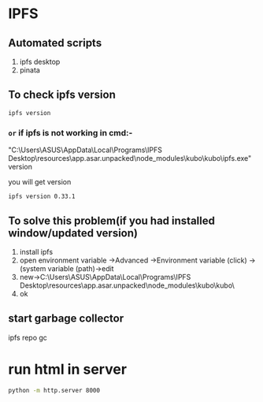 # IPFS
## Automated scripts
1. ipfs desktop
2. pinata
## To check ipfs version
```
ipfs version
```
### `or` if ipfs is not working in cmd:-
"C:\Users\ASUS\AppData\Local\Programs\IPFS Desktop\resources\app.asar.unpacked\node_modules\kubo\kubo\ipfs.exe" version

you will get version
```
ipfs version 0.33.1
```
## To solve this problem(if you had installed window/updated version)
1. install ipfs
2. open environment variable ->Advanced ->Environment variable (click) ->(system variable (path)->edit
3. new->C:\Users\ASUS\AppData\Local\Programs\IPFS Desktop\resources\app.asar.unpacked\node_modules\kubo\kubo\
4. ok

## start garbage collector
ipfs repo gc

<!-- # use this URL to access ipfs
`https://dweb.link/ipfs/<hash>`

example:-
`https://dweb.link/ipfs/QmXQh5Pvu6jGse73pawMDKBXr3CMjWqLPw8bWbuqye4P4S` -->


# run html in server
```cmd
python -m http.server 8000
```
